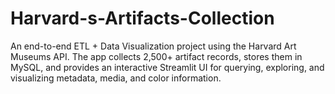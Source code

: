 # Harvard-s-Artifacts-Collection
An end-to-end ETL + Data Visualization project using the Harvard Art Museums API. The app collects 2,500+ artifact records, stores them in MySQL, and provides an interactive Streamlit UI for querying, exploring, and visualizing metadata, media, and color information.
